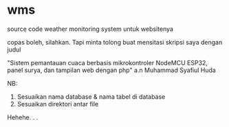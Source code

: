 # wms
source code weather monitoring system untuk websitenya

copas boleh, silahkan. Tapi minta tolong buat mensitasi skripsi saya dengan judul 

"Sistem pemantauan cuaca berbasis mikrokontroler NodeMCU ESP32, panel surya, dan tampilan web dengan php" a.n Muhammad Syafiul Huda

NB: 
1. Sesuaikan nama database & nama tabel di database
2. Sesuaikan direktori antar file

Hehehe. . .
